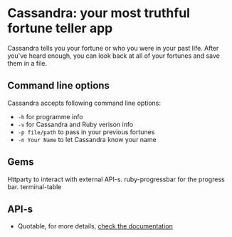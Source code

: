 # Cassandra: your most truthful fortune teller app

Cassandra tells you your fortune or who you were in your past life. After you've heard enough, you can look back at all of your fortunes and save them in a file.

## Command line options
Cassandra accepts following command line options: 
- `-h` for programme info
- `-v` for Cassandra and Ruby verison info
- `-p file/path` to pass in your previous fortunes
- `-n Your Name` to let Cassandra know your name
## Gems
Httparty to interact with external API-s.
ruby-progressbar for the progress bar.
terminal-table
## API-s
- Quotable, for more details, [check the documentation](https://github.com/lukePeavey/quotable#get-random-quote)
